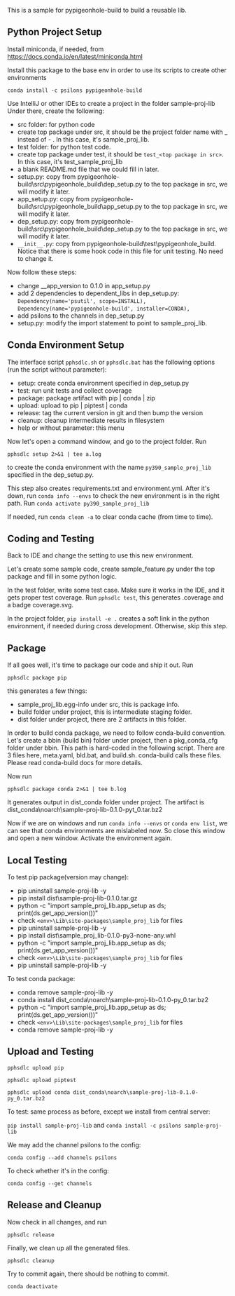 This is a sample for pypigeonhole-build to build a reusable lib.

## Python Project Setup

Install miniconda, if needed, from https://docs.conda.io/en/latest/miniconda.html

Install this package to the base env in order to use its scripts to create
other environments

```conda install -c psilons pypigeonhole-build```

Use IntelliJ or other IDEs to create a project in the folder sample-proj-lib
Under there, create the following:

- src folder: for python code
- create top package under src, it should be the project folder name 
  with _ instead of - . In this case, it's sample_proj_lib.
- test folder: for python test code. 
- create top package under test, it should be ```test_<top package in src>```.
  In this case, it's test_sample_proj_lib
- a blank README.md file that we could fill in later.
- setup.py: copy from pypigeonhole-build\src\pypigeonhole_build\dep_setup.py 
  to the top package in src, we will modify it later.
- app_setup.py: copy from pypigeonhole-build\src\pypigeonhole_build\app_setup.py 
  to the top package in src, we will modify it later.
- dep_setup.py: copy from pypigeonhole-build\src\pypigeonhole_build\dep_setup.py 
  to the top package in src, we will modify it later.
- ```__init__.py```: copy from pypigeonhole-build\test\pypigeonhole_build\.
  Notice that there is some hook code in this file for unit testing. No need
  to change it.

Now follow these steps:
- change __app_version to 0.1.0 in app_setup.py
- add 2 dependencies to dependent_libs in dep_setup.py:  
    ```Dependency(name='psutil', scope=INSTALL),```     
    ```Dependency(name='pypigeonhole-build', installer=CONDA),```
- add psilons to the channels in dep_setup.py 
- setup.py: modify the import statement to point to sample_proj_lib.


## Conda Environment Setup

The interface script ```pphsdlc.sh``` or ```pphsdlc.bat``` has the
following options (run the script without parameter):

  - setup: create conda environment specified in dep_setup.py
  - test: run unit tests and collect coverage
  - package: package artifact with pip | conda | zip
  - upload: upload to pip | piptest | conda
  - release: tag the current version in git and then bump the version
  - cleanup: cleanup intermediate results in filesystem
  - help or without parameter: this menu

Now let's open a command window, and go to the project folder. Run 

```pphsdlc setup 2>&1 | tee a.log```

to create the conda environment with the name ```py390_sample_proj_lib``` 
specified in the dep_setup.py.

This step also creates requirements.txt and environment.yml. After it's down,
run ```conda info --envs``` to check the new environment is in the right path.
Run ```conda activate py390_sample_proj_lib```

If needed, run ```conda clean -a``` to clear conda cache (from time to time).


## Coding and Testing
Back to IDE and change the setting to use this new environment.

Let's create some sample code, create sample_feature.py under the top package 
and fill in some python logic. 

In the test folder, write some test case. Make sure it works in the IDE, and
it gets proper test coverage. 
Run ```pphsdlc test```, this generates .coverage and a badge coverage.svg.

In the project folder, ```pip install -e .``` creates a soft link in the
python environment, if needed during cross development. Otherwise, skip this
step.


## Package

If all goes well, it's time to package our code and ship it out. Run 

```pphsdlc package pip``` 

this generates a few things:
- sample_proj_lib.egg-info under src, this is package info.
- build folder under project, this is intermediate staging folder.
- dist folder under project, there are 2 artifacts in this folder.

In order to build conda package, we need to follow conda-build convention.
Let's create a bbin (build bin) folder under project, then a pkg_conda_cfg
folder under bbin. This path is hard-coded in the following script. There
are 3 files here, meta.yaml, bld.bat, and build.sh. conda-build calls these
files. Please read conda-build docs for more details.

Now run 

```pphsdlc package conda 2>&1 | tee b.log```

It generates output in dist_conda folder under project. The artifact is  
dist_conda\noarch\sample-proj-lib-0.1.0-pyt_0.tar.bz2

Now if we are on windows and run 
```conda info --envs``` or ```conda env list```, 
we can see that conda environments are mislabeled now. So close this window
and open a new window. Activate the environment again.


## Local Testing

To test pip package(version may change):
- pip uninstall sample-proj-lib -y  
- pip install dist\sample-proj-lib-0.1.0.tar.gz  
- python -c "import sample_proj_lib.app_setup as ds; print(ds.get_app_version())"
- check ```<env>\Lib\site-packages\sample_proj_lib``` for files
- pip uninstall sample-proj-lib -y
- pip install dist\sample_proj_lib-0.1.0-py3-none-any.whl
- python -c "import sample_proj_lib.app_setup as ds; print(ds.get_app_version())"
- check ```<env>\Lib\site-packages\sample_proj_lib``` for files
- pip uninstall sample-proj-lib -y

To test conda package:
- conda remove sample-proj-lib -y
- conda install dist_conda\noarch\sample-proj-lib-0.1.0-py_0.tar.bz2
- python -c "import sample_proj_lib.app_setup as ds; print(ds.get_app_version())"
- check ```<env>\Lib\site-packages\sample_proj_lib``` for files
- conda remove sample-proj-lib -y


## Upload and Testing   

```pphsdlc upload pip```

```pphsdlc upload piptest```

```pphsdlc upload conda dist_conda\noarch\sample-proj-lib-0.1.0-py_0.tar.bz2```

To test: same process as before, except we install from central server:

```pip install sample-proj-lib``` and ```conda install -c psilons sample-proj-lib```

We may add the channel psilons to the config:

```conda config --add channels psilons```

To check whether it's in the config:

```conda config --get channels```


## Release and Cleanup

Now check in all changes, and run

```pphsdlc release```

Finally, we clean up all the generated files.

```pphsdlc cleanup```

Try to commit again, there should be nothing to commit.

```conda deactivate```
